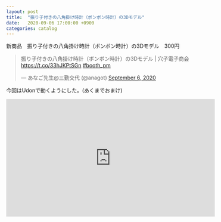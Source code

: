 ```yaml
---
layout: post
title:  "振り子付きの八角掛け時計（ボンボン時計）の3Dモデル"
date:   2020-09-06 17:00:00 +0900
categories: catalog
---
```


新商品　振り子付きの八角掛け時計（ボンボン時計）の3Dモデル　300円

<blockquote class="twitter-tweet"><p lang="ja" dir="ltr">振り子付きの八角掛け時計（ボンボン時計）の3Dモデル | 穴子電子商会 <a href="https://t.co/33hJKPtSGn">https://t.co/33hJKPtSGn</a> <a href="https://twitter.com/hashtag/booth_pm?src=hash&amp;ref_src=twsrc%5Etfw">#booth_pm</a></p>&mdash; あなご先生@三勤交代 (@anagot) <a href="https://twitter.com/anagot/status/1302515632257204225?ref_src=twsrc%5Etfw">September 6, 2020</a></blockquote> <script async src="https://platform.twitter.com/widgets.js" charset="utf-8"></script>



今回はUdonで動くようにした。(あくまでおまけ)

<iframe width="560" height="315" src="https://www.youtube.com/embed/Krzkfw2AcJg" frameborder="0" allowfullscreen sandbox="allow-scripts allow-same-origin allow-popups"></iframe>